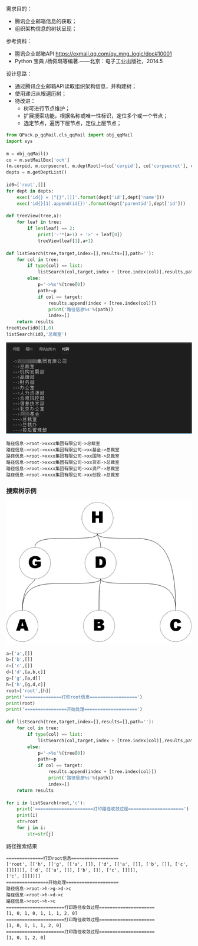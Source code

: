 
需求目的：
- 腾讯企业邮箱信息的获取；
- 组织架构信息的树状呈现；

参考资料：
- 腾讯企业邮箱API https://exmail.qq.com/qy_mng_logic/doc#10001
- Python 宝典 /杨佩璐等编著.——北京：电子工业出版社，2014.5

设计思路：
- 通过腾讯企业邮箱API读取组织架构信息，并构建树；
- 使用递归从根遍历树；
- 待改进：
  - 树可进行节点维护；
  - 扩展搜索功能，根据名称或唯一性标识，定位多个或一个节点；
  - 选定节点，遍历下层节点，定位上层节点；

```python
from QPack.p_qqMail.cls_qqMail import obj_qqMail
import sys

m = obj_qqMail()
co = m.setMailBox['och']
(m.corpid, m.corpsecret, m.deptRoot)=(co['corpid'], co['corpsecret'], co['deptRoot'])
depts = m.getDeptList()

id0=['root',[]]
for dept in depts:
    exec('id{} = ["{}",[]]'.format(dept['id'],dept['name']))
    exec('id{}[1].append(id{})'.format(dept['parentid'],dept['id']))

def treeView(tree,a):
    for leaf in tree:
        if len(leaf) == 2:
            print('-'*(a+1) + '>' + leaf[0])
            treeView(leaf[1],a+1)

def listSearch(tree,target,index=[],results=[],path=''):
    for col in tree:
        if type(col) == list:
            listSearch(col,target,index + [tree.index(col)],results,path)
        else:
            p='->%s'%(tree[0])
            path+=p
            if col == target:
                results.append(index + [tree.index(col)])
                print('路径信息%s'%(path))
                index=[]
    return results
treeView(id0[1],0)
listSearch(id0,'总裁室')
```
![示例](https://github.com/QingYu2017/pic/blob/master/13.png)
```
路径信息->root->xxxx集团有限公司->总裁室
路径信息->root->xxxx集团有限公司->xx基金->总裁室
路径信息->root->xxxx集团有限公司->xx国际->总裁室
路径信息->root->xxxx集团有限公司->xx货币->总裁室
路径信息->root->xxxx集团有限公司->xx资产->总裁室
路径信息->root->xxxx集团有限公司->xx创投->总裁室
```

### 搜索树示例
![示例](https://github.com/QingYu2017/pic/blob/master/14.png)
```python
a=['a',[]]
b=['b',[]]
c=['c',[]]
d=['d',[a,b,c]]
g=['g',[a,d]]
h=['h',[g,d,c]]
root=['root',[h]]
print('==============打印root信息==================')
print(root)
print('================开始处理====================')

def listSearch(tree,target,index=[],results=[],path=''):
    for col in tree:
        if type(col) == list:
            listSearch(col,target,index + [tree.index(col)],results,path)
        else:
            p='->%s'%(tree[0])
            path+=p
            if col == target:
                results.append(index + [tree.index(col)])
                print('路径信息%s'%(path))
                index=[]
    return results

for i in listSearch(root,'c'):
    print('======================打印路径收敛过程=====================')
    print(i)
    str=root
    for j in i:
        str=str[j]
```        
路径搜索结果
```
==============打印root信息==================
['root', [['h', [['g', [['a', []], ['d', [['a', []], ['b', []], ['c', []]]]]], ['d', [['a', []], ['b', []], ['c', []]]],
['c', []]]]]]
================开始处理====================
路径信息->root->h->g->d->c
路径信息->root->h->d->c
路径信息->root->h->c
======================打印路径收敛过程=====================
[1, 0, 1, 0, 1, 1, 1, 2, 0]
======================打印路径收敛过程=====================
[1, 0, 1, 1, 1, 2, 0]
======================打印路径收敛过程=====================
[1, 0, 1, 2, 0]
```
